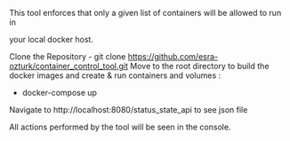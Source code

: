 This tool enforces that only a given list of containers will be allowed to run in

your local docker host.


Clone the Repository - git clone https://github.com/esra-ozturk/container_control_tool.git
Move to the root  directory to build the docker images and create & run containers and volumes :

- docker-compose up

Navigate to http://localhost:8080/status_state_api to see json file

All actions performed by the tool will be seen in the console.
